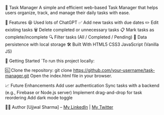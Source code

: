 📝 Task Manager
  A simple and efficient web-based Task Manager that helps users organize, track, and manage their daily tasks with ease.

🚀 Features
  😆 Used lots of ChatGPT
  ✅ Add new tasks with due dates
  ✏️ Edit existing tasks
  🗑️ Delete completed or unnecessary tasks
  📋 Mark tasks as complete/incomplete
  🔍 Filter tasks (All / Completed / Pending)
  💾 Data persistence with local storage
  🛠️ Built With
  HTML5
  CSS3
  JavaScript (Vanilla JS)

📂 Getting Started
`To run this project locally:

🆑 Clone the repository:
  git clone https://github.com/your-username/task-manager.git
  Open the index.html file in your browser.

📈 Future Enhancements
  Add user authentication
  Sync tasks with a backend (e.g., Firebase or Node.js server)
  Implement drag-and-drop for task reordering
  Add dark mode toggle

👨‍💻 Author
  [Ujjwal Sharma] – [My LinkedIn](https://www.linkedin.com/in/ujjwal-sharma-518039301/) | [My Twitter](https://x.com/raijinsigma)
